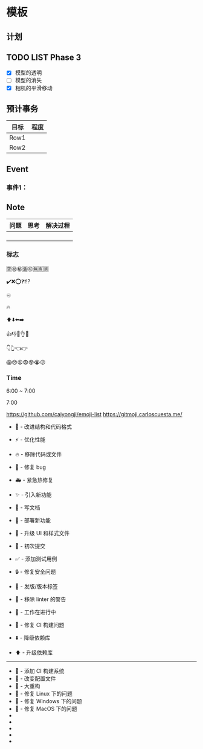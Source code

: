 # 模板

## 计划

## TODO LIST Phase 3

- [x] 模型的透明
- [ ] 模型的消失
- [x] 相机的平滑移动

## 预计事务


| 目标   | 程度 |
|------|----|
| Row1 |    |
| Row2 |    |

## Event


### 事件1：


## Note


| 问题 | 思考 | 解决过程 |
|----|----|------|
|    |    |      |
|    |    |      |
|    |    |      |
|    |    |      |


### 标志

🈳㊗️㊙️🈵🉑🈚🈶🈲

✔️❌⭕❓❗⁉️

♾️

🔥


⬆️⬇️⬅️➡️

👍👎🤏👌🤙

👇👆👈👉


😱☹️😦😨😰😭😖


### Time


6:00 ~ 7:00

7:00

https://github.com/caiyongji/emoji-list
https://gitmoji.carloscuesta.me/



* 🎨 - 改进结构和代码格式
* ⚡️ - 优化性能
* 🔥 - 移除代码或文件
* 🐛 - 修复 bug
* 🚑 - 紧急热修复
* ✨ - 引入新功能

* 📝 - 写文档
* 🚀 - 部署新功能
* 💄 - 升级 UI 和样式文件
* 🎉 - 初次提交
* ✅ - 添加测试用例
* 🔒 - 修复安全问题
* 🔖 - 发版/版本标签
* 🚨 - 移除 linter 的警告

* 🚧 - 工作在进行中
* 💚 - 修复 CI 构建问题
* ⬇️ - 降级依赖库
* ⬆️ - 升级依赖库


----------------------
* 👷 - 添加 CI 构建系统
* 🔧 - 改变配置文件
* 🔨 - 大重构
* 🐧 - 修复 Linux 下的问题
* 🏁 - 修复 Windows 下的问题
* 🍎 - 修复 MacOS 下的问题
* 
* 
* 
* 
* 
